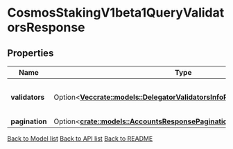 # CosmosStakingV1beta1QueryValidatorsResponse

## Properties

Name | Type | Description | Notes
------------ | ------------- | ------------- | -------------
**validators** | Option<[**Vec<crate::models::DelegatorValidatorsInfoResponseValidatorsInner>**](DelegatorValidatorsInfo_response_validators_inner.md)> | validators contains all the queried validators. | [optional]
**pagination** | Option<[**crate::models::AccountsResponsePagination**](Accounts_response_pagination.md)> |  | [optional]

[Back to Model list](../README.md#documentation-for-models) [Back to API list](../README.md#documentation-for-api-endpoints) [Back to README](../README.md)


